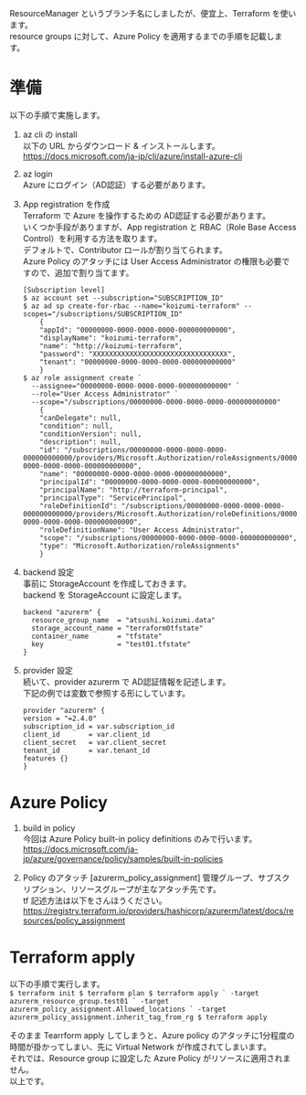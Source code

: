 ResourceManager というブランチ名にしましたが、便宜上、Terraform を使います。<br>
resource groups に対して、Azure Policy を適用するまでの手順を記載します。

# 準備
以下の手順で実施します。

1. az cli の install<br>
    以下の URL からダウンロード & インストールします。<br>
    https://docs.microsoft.com/ja-jp/cli/azure/install-azure-cli

2. az login<br>
    Azure にログイン（AD認証）する必要があります。 

3. App registration を作成<br>
    Terraform で Azure を操作するための AD認証する必要があります。<br>
    いくつか手段がありますが、App registration と RBAC（Role Base Access Control）を利用する方法を取ります。<br>
    デフォルトで、Contributor ロールが割り当てられます。<br>
    Azure Policy のアタッチには User Access Administrator の権限も必要ですので、追加で割り当てます。
    ```
    [Subscription level]
    $ az account set --subscription="SUBSCRIPTION_ID"
    $ az ad sp create-for-rbac --name="koizumi-terraform" --scopes="/subscriptions/SUBSCRIPTION_ID"
        {
        "appId": "00000000-0000-0000-0000-000000000000",
        "displayName": "koizumi-terraform",
        "name": "http://koizumi-terraform",
        "password": "XXXXXXXXXXXXXXXXXXXXXXXXXXXXXXXXX",
        "tenant": "00000000-0000-0000-0000-000000000000"
        }
    $ az role assignment create `
      --assignee="00000000-0000-0000-0000-000000000000" `
      --role="User Access Administrator" `
      --scope="/subscriptions/00000000-0000-0000-0000-000000000000"
        {
        "canDelegate": null,
        "condition": null,
        "conditionVersion": null,
        "description": null,
        "id": "/subscriptions/00000000-0000-0000-0000-000000000000/providers/Microsoft.Authorization/roleAssignments/00000000-0000-0000-0000-000000000000",
        "name": "00000000-0000-0000-0000-000000000000",
        "principalId": "00000000-0000-0000-0000-000000000000",
        "principalName": "http://terraform-principal",
        "principalType": "ServicePrincipal",
        "roleDefinitionId": "/subscriptions/00000000-0000-0000-0000-000000000000/providers/Microsoft.Authorization/roleDefinitions/00000000-0000-0000-0000-000000000000",
        "roleDefinitionName": "User Access Administrator",
        "scope": "/subscriptions/00000000-0000-0000-0000-000000000000",
        "type": "Microsoft.Authorization/roleAssignments"
        }
    ```

4. backend 設定<br>
    事前に StorageAccount を作成しておきます。<br>
    backend を StorageAccount に設定します。
    ```
    backend "azurerm" {
      resource_group_name  = "atsushi.koizumi.data"
      storage_account_name = "terraform0tfstate"
      container_name       = "tfstate"
      key                  = "test01.tfstate"
    }
    ```

5. provider 設定<br>
    続いて、provider azurerm で AD認証情報を記述します。<br>
    下記の例では変数で参照する形にしています。
    ```
    provider "azurerm" {
    version = "=2.4.0"
    subscription_id = var.subscription_id
    client_id       = var.client_id
    client_secret   = var.client_secret
    tenant_id       = var.tenant_id
    features {}
    }
    ```

# Azure Policy

1. build in policy<br>
    今回は Azure Policy built-in policy definitions のみで行います。<br>
    https://docs.microsoft.com/ja-jp/azure/governance/policy/samples/built-in-policies

2. Policy のアタッチ [azurerm_policy_assignment]
    管理グループ、サブスクリプション、リソースグループが主なアタッチ先です。<br>
    tf 記述方法は以下をさんほうください。<br>
    https://registry.terraform.io/providers/hashicorp/azurerm/latest/docs/resources/policy_assignment

# Terraform apply

以下の手順で実行します。<br>
    ```
    $ terraform init
    $ terraform plan
    $ terraform apply `
      -target azurerm_resource_group.test01 `
      -target azurerm_policy_assignment.Allowed_locations `
      -target azurerm_policy_assignment.inherit_tag_from_rg
    $ terraform apply
    ```

そのまま Tearrform apply してしまうと、Azure policy のアタッチに1分程度の時間が掛かってしまい、先に Virtual Network が作成されてしまいます。<br>
それでは、Resource group に設定した Azure Policy がリソースに適用されません。<br>
以上です。